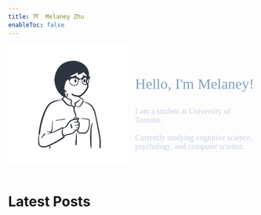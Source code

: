 ```yaml
---
title: ⛩️  Melaney Zhu
enableToc: false
---
```


<div style="-webkit-column-count: 2; -moz-column-count: 2; column-count: 2; -webkit-column-rule: 0px dotted #e0e0e0; -moz-column-rule: 0px dotted #e0e0e0; column-rule: 0px dotted #e0e0e0;">
<img src="https://raw.githubusercontent.com/mel10c/image/main/obsidian/peep.png" width="250"/>
 <br>  <br>  <br>  <br>  <p style="font-size:30px; color:#81A1C1; font-family:'fira code'">Hello, I'm Melaney!</p> <p style="font-size:16px; color:#C8D0E0; font-family:'fira code'"> I am a student at University of Toronto. <br>   <br> Currently studying cognitive science, psychology, and computer science.</p>
</div>


# Latest Posts
